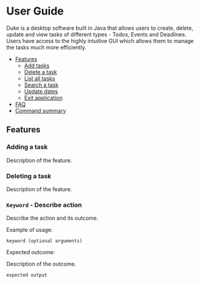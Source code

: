 # User Guide
Duke is a desktop software built in Java that allows users to create, delete, update and view tasks of different types - Todos, Events and Deadlines. Users have access to the highly intuitive GUI which allows them to manage the tasks much more efficiently.
- [Features](#features)
  - [Add tasks](#add)
  - [Delete a task](#delete)
  - [List all tasks](#listing-tasks)
  - [Search a task](#searching-a-task)
  - [Update dates](#updating-dates)
  - [Exit application](#exiting-application)
- [FAQ](#faq)
- [Command summary](#command-summary)

## Features

### Adding a task

Description of the feature.

### Deleting a task

Description of the feature.

### `Keyword` - Describe action

Describe the action and its outcome.

Example of usage: 

`keyword (optional arguments)`

Expected outcome:

Description of the outcome.

```
expected output
```
